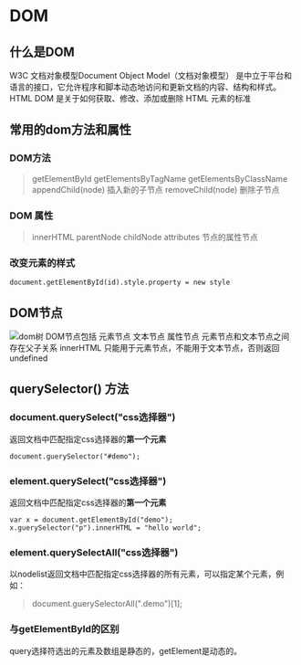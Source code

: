 # DOM
## 什么是DOM
W3C 文档对象模型Document Object Model（文档对象模型） 是中立于平台和语言的接口，它允许程序和脚本动态地访问和更新文档的内容、结构和样式。HTML DOM 是关于如何获取、修改、添加或删除 HTML 元素的标准
## 常用的dom方法和属性
### DOM方法
> getElementById
> getElementsByTagName
> getElementsByClassName
> appendChild(node) 插入新的子节点
> removeChild(node) 删除子节点
### DOM 属性
> innerHTML
> parentNode
> childNode
> attributes 节点的属性节点
### 改变元素的样式
```
document.getElementById(id).style.property = new style
```
## DOM节点
![dom树](https://ws1.sinaimg.cn/large/bcf1f3c9gy1fromhxw3vzj20di07edfr.jpg)
DOM节点包括 元素节点  文本节点  属性节点
元素节点和文本节点之间存在父子关系
innerHTML 只能用于元素节点，不能用于文本节点，否则返回undefined
## querySelector() 方法
### document.querySelect("css选择器")
返回文档中匹配指定css选择器的**第一个元素**
```
document.guerySelector("#demo");
```
### element.querySelect("css选择器")
返回文档中匹配指定css选择器的**第一个元素**
```
var x = document.getElementById("demo");
x.guerySelector("p").innerHTML = "hello world";
```
### element.querySelectAll("css选择器")
以nodelist返回文档中匹配指定css选择器的所有元素，可以指定某个元素，例如：
> document.guerySelectorAll(".demo")[1];

### 与getElementById的区别
query选择符选出的元素及数组是静态的，getElement是动态的。
